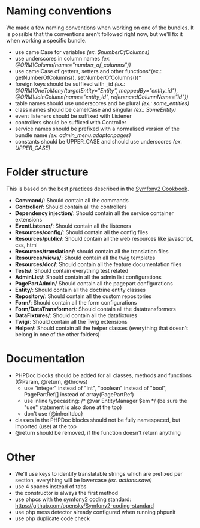 # Naming conventions

We made a few naming conventions when working on one of the bundles. It is possible that the conventions aren't followed right now, but we'll fix it when working a specific bundle.

* use camelCase for variables *(ex. $numberOfColumns)*
* use underscores in column names *(ex. @ORM\Column(name="number_of_columns"))*
* use camelCase of getters, setters and other functions*(ex.: getNumberOfColumns(),  setNumberOfColumns())*
* foreign keys should be suffixed with _id *(ex.: @ORM\OneToMany(targetEntity="Entity", mappedBy="entity_id"),  @ORM\JoinColumn(name="entity_id", referencedColumnName="id"))*
* table names should use underscores and be plural *(ex.: some_entities)*
* class names should be camelCase and singular *(ex.: SomeEntity)*
* event listeners should be suffixed with Listener
* controllers should be suffixed with Controller
* service names should be prefixed with a normalised version of the bundle name *(ex. admin_menu.adaptor.pages)*
* constants should be UPPER_CASE and should use underscores *(ex. UPPER_CASE)*

# Folder structure
This is based on the best practices described in the [Symfony2 Cookbook](http://symfony.com/doc/current/cookbook/bundles/best_practices.html).

* **Command/**: Should contain all the commands
* **Controller/**: Should contain all the controllers
* **Dependency injection/**: Should contain all the service container extensions
* **EventListener/**: Should contain all the listeners
* **Resources/config/**: Should contain all the config files
* **Resources/public/**: Should contain all the web resources like javascript, css, html
* **Resources/translation/**: should contain all the translation files
* **Resources/views/**: Should contain all the twig templates
* **Resources/doc/**: Should contain all the feature documentation files
* **Tests/**: Should contain everything test related
* **AdminList/**: Should contain all the admin list configurations
* **PagePartAdmin/** Should contain all the pagepart configurations
* **Entity/**: Should contain all the doctrine entity classes
* **Repository/**: Should contain all the custom repositories
* **Form/**: Should contain all the form configurations
* **Form/DataTransformer/**: Should contain all the datatransformers
* **DataFixtures/**: Should contain all the datafixtures
* **Twig/**: Should contain all the Twig extensions
* **Helper/**: Should contain all the helper classes (everything that doesn't belong in one of the other folders)

# Documentation
* PHPDoc blocks should be added for all classes, methods and functions (@Param, @return, @throws)
  * use "integer" instead of "int", "boolean" instead of "bool", PagePartRef[] instead of array(PagePartRef)
  * use inline typecasting: /* @var EntityManager $em */ (be sure the "use" statement is also done at the top)
  * don't use {@inheritdoc}
* classes in the PHPDoc blocks should not be fully namespaced, but imported (use) at the top
* @return should be removed, if the function doesn't return anything

# Other
* We'll use keys to identify translatable strings which are prefixed per section, everything will be lowercase *(ex. actions.save)*
* use 4 spaces instead of tabs
* the constructor is always the first method
* use phpcs with the symfony2 coding standard: https://github.com/opensky/Symfony2-coding-standard
* use php mess detector already configured when running phpunit
* use php duplicate code check